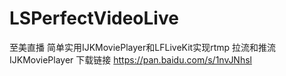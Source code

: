 # LSPerfectVideoLive
至美直播   简单实用IJKMoviePlayer和LFLiveKit实现rtmp 拉流和推流
IJKMoviePlayer 下载链接 https://pan.baidu.com/s/1nvJNhsl
